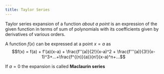 ```yaml
---
title: Taylor Series
---
```


Taylor series expansion of a function *about a point* is an expression of the given function in terms of sum of polynomials with its coefficients given by derivatives of various orders.

A function $f(x)$ can be expressed at a point $x=a$ as
$$f(x) = f(a) + f'(a)(x-a) + \frac{f''(a)}{2!}(x-a)^2 + \frac{f'''(a)}{3!}(x-1)^3+...+\frac{f^{(n)}(a)}{n!}(x-a)^n+...$$

If $a = 0$ the expansion is called **Maclaurin series**
